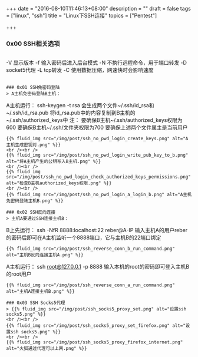 +++
date = "2016-08-10T11:46:13+08:00"
description = ""
draft = false
tags = ["linux", "ssh"]
title = "Linux下SSH连接"
topics = ["Pentest"]

+++

### 0x00 SSH相关选项
> ```
-V 显示版本
-f 输入密码后进入后台模式
-N 不执行远程命令，用于端口转发
-D socket5代理
-L tcp转发
-C 使用数据压缩，网速快时会影响速度
```

### 0x01 SSH免密码登陆
> A主机免密码登陆B主机：
```
A主机运行：
    ssh-keygen -t rsa
    会生成两个文件~/.ssh/id_rsa和~/.ssh/id_rsa.pub
    将id_rsa.pub中的内容复制到B主机的~/.ssh/authorized_keys中
注：
    要确保B主机~/.ssh/authorized_keys权限为600
    要确保B主机~/.ssh/文件夹权限为700
    要确保上述两个文件属主是当前用户
```
{{% fluid_img src="/img/post/ssh_no_pwd_login_create_keys.png" alt="A主机生成密钥对.png" %}}
<br /><br />
{{% fluid_img src="/img/post/ssh_no_pwd_login_write_pub_key_to_b.png" alt="将A主机产生的公钥写入B主机.png" %}}
<br /><br />
{{% fluid_img src="/img/post/ssh_no_pwd_login_check_authorized_keys_permissions.png" alt="检查B主机authorized_keys权限.png" %}}
<br /><br />
{{% fluid_img src="/img/post/ssh_no_pwd_login_a_login_b.png" alt="A主机免密码登陆主机B.png" %}}

### 0x02 SSH反向连接
> 主机A要通过SSH连接主机B：
````
B上先运行：
ssh -NfR 8888:localhost:22 reber@A-IP
输入主机A的用户reber的密码后即可在A主机监听一个8888端口，它与主机B的22端口绑定
````
{{% fluid_img src="/img/post/ssh_reverse_conn_b_run_command.png" alt="主机B反向连接主机A.png" %}}
````
A主机运行：
ssh root@127.0.0.1 -p 8888
输入本机的root的密码即可登入主机B的root用户
````
{{% fluid_img src="/img/post/ssh_reverse_conn_a_run_command.png" alt="主机A连接主机B.png" %}}

### 0x03 SSH Socks5代理
> {{% fluid_img src="/img/post/ssh_socks5_proxy_set.png" alt="设置ssh socks5.png" %}}
<br /><br />
{{% fluid_img src="/img/post/ssh_socks5_proxy_set_firefox.png" alt="设置ssh socks5.png" %}}
<br /><br />
{{% fluid_img src="/img/post/ssh_socks5_proxy_firefox_internet.png" alt="火狐通过代理可以上网.png" %}}